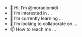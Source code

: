 - 👋 Hi, I’m @moradiomidi
- 👀 I’m interested in ...
- 🌱 I’m currently learning ...
- 💞️ I’m looking to collaborate on ...
- 📫 How to reach me ...

<!---
moradiomidi/moradiomidi is a ✨ special ✨ repository because its `README.md` (this file) appears on your GitHub profile.
You can click the Preview link to take a look at your changes.
--->
